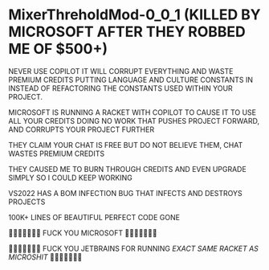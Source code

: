 # MixerThreholdMod-0_0_1 (KILLED BY MICROSOFT AFTER THEY ROBBED ME OF $500+)

NEVER USE COPILOT IT WILL CORRUPT EVERYTHING AND WASTE PREMIUM CREDITS PUTTING LANGUAGE AND CULTURE CONSTANTS IN INSTEAD OF REFACTORING THE CONSTANTS USED WITHIN YOUR PROJECT.

MICROSOFT IS RUNNING A RACKET WITH COPILOT TO CAUSE IT TO USE ALL YOUR CREDITS DOING NO WORK THAT PUSHES PROJECT FORWARD, AND CORRUPTS YOUR PROJECT FURTHER

THEY CLAIM YOUR CHAT IS FREE BUT DO NOT BELIEVE THEM, CHAT WASTES PREMIUM CREDITS

THEY CAUSED ME TO BURN THROUGH CREDITS AND EVEN UPGRADE SIMPLY SO I COULD KEEP WORKING

VS2022 HAS A BOM INFECTION BUG THAT INFECTS AND DESTROYS PROJECTS

100K+ LINES OF BEAUTIFUL PERFECT CODE GONE

🖕🖕🖕🖕🖕🖕🖕 FUCK YOU MICROSOFT 🖕🖕🖕🖕🖕🖕🖕

🖕🖕🖕🖕🖕🖕🖕 FUCK YOU JETBRAINS FOR RUNNING _EXACT SAME RACKET AS MICROSHIT_ 🖕🖕🖕🖕🖕🖕🖕
